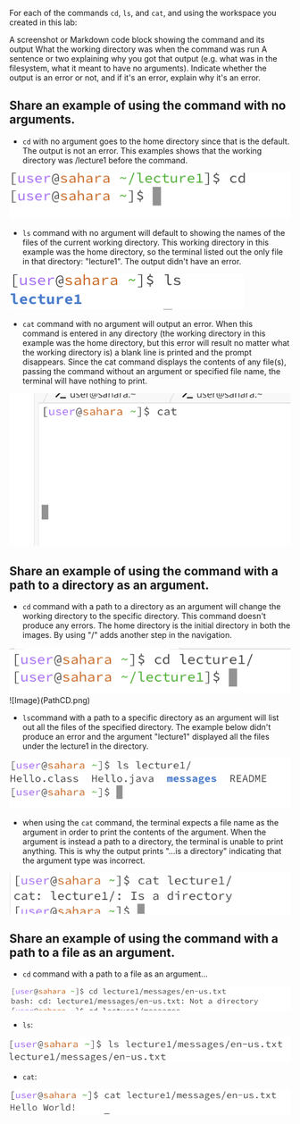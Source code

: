 For each of the commands `cd`, `ls`, and `cat`, and using the workspace you created in this lab:

A screenshot or Markdown code block showing the command and its output
What the working directory was when the command was run
A sentence or two explaining why you got that output (e.g. what was in the filesystem, what it meant to have no arguments).
Indicate whether the output is an error or not, and if it's an error, explain why it's an error.

## **Share an example of using the command with no arguments.**
* `cd` with no argument goes to the home directory since that is the default. The output is not an error. This examples shows that the working directory was /lecture1 before the command.

![Image](NoArgumentCD.png)

* `ls` command with no argument will default to showing the names of the files of the current working directory. This working directory in this example was the home directory, so the terminal listed out the only file in that directory: "lecture1". The output didn't have an error.

![Image](NoArgumentLS.png)

* `cat` command with no argument will output an error. When this command is entered in any directory (the working directory in this example was the home directory, but this error will result no matter what the working directory is) a blank line is printed and the prompt disappears. Since the cat command displays the contents of any file(s), passing the command without an argument or specified file name, the terminal will have nothing to print. 

![Image](noArgumentCAT.png)


## **Share an example of using the command with a path to a directory as an argument.**
* `cd` command with a path to a directory as an argument will change the working directory to the specific directory. This command doesn't produce any errors. The home directory is the initial directory in both the images. By using "/" adds another step in the navigation. 
  
![Image](DirectoryCD.png)
![Image}(PathCD.png)

* `ls`command with a path to a specific directory as an argument will list out all the files of the specified directory. The example below didn't produce an error and the argument "lecture1" displayed all the files under the lecture1 in the directory. 

![Image](DirectoryLS.png)

* when using the `cat` command, the terminal expects a file name as the argument in order to print the contents of the argument. When the argument is instead a path to a directory, the terminal is unable to print anything. This is why the output prints "...is a directory" indicating that the argument type was incorrect. 

![Image](DirectoryCAT.png)

## **Share an example of using the command with a path to a file as an argument.**
* `cd` command with a path to a file as an argument... 
  
![Image](FileCD.png)

* `ls`:

![Image](FileLS.png)

* `cat`:

![Image](FileCAT.png)
